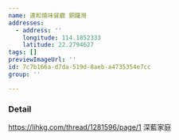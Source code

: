 ```yaml
---
name: 連和燒味餐廳 銅鑼灣
addresses:
  - address: ''
    longitude: 114.1852333
    latitude: 22.2794627
tags: []
previewImageUrl: ''
id: 7c7b166a-d7da-519d-8aeb-a4735354e7cc
group: ''

---
```

### Detail
https://lihkg.com/thread/1281596/page/1
深藍家庭

